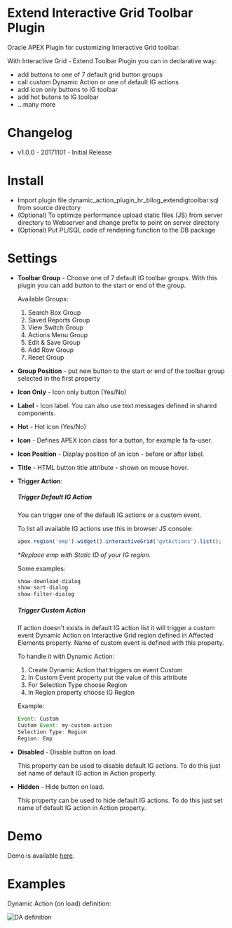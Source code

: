 # Extend Interactive Grid Toolbar Plugin
Oracle APEX Plugin for customizing Interactive Grid toolbar.

With Interactive Grid - Extend Toolbar Plugin you can in declarative way:
- add buttons to one of 7 default grid button groups
- call custom Dynamic Action or one of default IG actions
- add icon only buttons to IG toolbar
- add hot butons to IG toolbar
- ...many more


# Changelog

- v1.0.0 - 20171101 - Initial Release

# Install
- Import plugin file dynamic_action_plugin_hr_bilog_extendigtoolbar.sql from source directory
- (Optional) To optimize performance upload static files (JS) from server directory to Webserver and change prefix to point on server directory
- (Optional) Put PL/SQL code of rendering function to the DB package

# Settings

- **Toolbar Group** - Choose one of 7 default IG toolbar groups. With this plugin you can add button to the start or end of the group.

    Available Groups:
    1. Search Box Group	    
    2. Saved Reports Group	
    3. View Switch Group	
    4. Actions Menu Group	
    5. Edit & Save Group	
    6. Add Row Group	    
    7. Reset Group

- **Group Position** -  put new button to the start or end of the toolbar group selected in the first property

- **Icon Only** - Icon only button (Yes/No)

- **Label** - Icon label. You can also use text messages defined in shared components.

- **Hot** - Hot icon (Yes/No)

- **Icon** - Defines APEX icon class for a button, for example fa fa-user.

- **Icon Position** - Display position of an icon - before or after label.

- **Title** - HTML button title attribute - shown on mouse hover.

- **Trigger Action**:  

    ##### Trigger Default IG Action
    You can trigger one of the default IG actions or a custom event.

    To list all available IG actions use this in browser JS console:

    ```javascript
    apex.region('emp').widget().interactiveGrid('getActions').list();
    ```
    **Replace *emp* with Static ID of your IG region.*

    Some examples:
    ```javascript
    show-download-dialog
    show-sort-dialog
    show-filter-dialog
    ```

    ##### Trigger Custom Action
    If action doesn't exists in default IG action list it will trigger a custom event Dynamic Action on Interactive Grid region defined in Affected Elements property. Name of custom event is defined with this property.

    To handle it with Dynamic Action:
    1. Create Dynamic Action that triggers on event Custom
    2. In Custom Event property put the value of this attribute
    3. For Selection Type choose Region
    4. In Region property choose IG Region

    Example:

    ```javascript
    Event: Custom
    Custom Event: my-custom-action
    Selection Type: Region
    Region: Emp
    ```

- **Disabled** - Disable button on load.

    This property can be used to disable default IG actions. To do this just set name of default IG action in Action property.

- **Hidden** - Hide button on load.

    This property can be used to hide default IG actions. To do this just set name of default IG action in Action property.


# Demo

Demo is available [here](https://apex.oracle.com/pls/apex/f?p=apexbyg:extendigtoolbar). 


# Examples

Dynamic Action (on load) definition:

![DA definition](https://github.com/mgoricki/apex-plugin-extend-ig-toolbar/blob/master/images/da_definition.png "DA definition")
